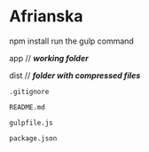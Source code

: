# Afrianska
npm install
run the gulp command 


app	// ***working folder***

dist // ***folder with compressed files***

    .gitignore

    README.md	

    gulpfile.js

    package.json

